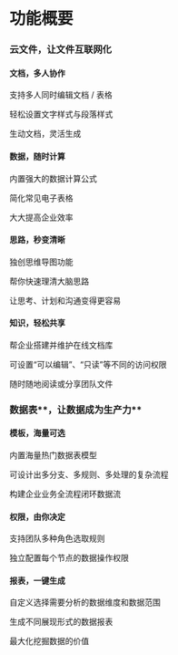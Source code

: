 # 功能概要

### **云文件，让文件互联网化**

#### **文档，多人协作**

支持多人同时编辑文档 / 表格

轻松设置文字样式与段落样式

生动文档，灵活生成

#### **数据，随时计算**

内置强大的数据计算公式

简化常见电子表格

大大提高企业效率

#### **思路，秒变清晰**

独创思维导图功能

帮你快速理清大脑思路

让思考、计划和沟通变得更容易

#### **知识，轻松共享**

帮企业搭建并维护在线文档库

可设置“可以编辑”、“只读”等不同的访问权限

随时随地阅读或分享团队文件

### 数据表**，让数据成为生产力**

#### **模板，海量可选**

内置海量热门数据表模型

可设计出多分支、多规则、多处理的复杂流程

构建企业业务全流程闭环数据流

#### **权限，由你决定**

支持团队多种角色选取规则

独立配置每个节点的数据操作权限

#### **报表，一键生成**

自定义选择需要分析的数据维度和数据范围

生成不同展现形式的数据报表

最大化挖掘数据的价值

